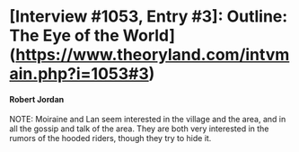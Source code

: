 # [Interview #1053, Entry #3]: Outline: The Eye of the World](https://www.theoryland.com/intvmain.php?i=1053#3)

#### Robert Jordan

NOTE: Moiraine and Lan seem interested in the village and the area, and in all the gossip and talk of the area. They are both very interested in the rumors of the hooded riders, though they try to hide it.

